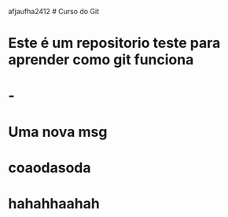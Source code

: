 afjaufha2412	# Curso do Git
# Este é um repositorio teste para aprender como git funciona
# -
# Uma nova msg
# coaodasoda

# hahahhaahah
